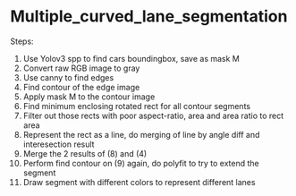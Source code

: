 # Multiple_curved_lane_segmentation

Steps:
1. Use Yolov3 spp to find cars boundingbox, save as mask M
2. Convert raw RGB image to gray
3. Use canny to find edges
4. Find contour of the edge image
5. Apply mask M to the contour image
6. Find minimum enclosing rotated rect for all contour segments
7. Filter out those rects with poor aspect-ratio, area and area ratio to rect area 
8. Represent the rect as a line, do merging of line by angle diff and interesection result
9. Merge the 2 results of (8) and (4)
10. Perform find contour on (9) again, do polyfit to try to extend the segment
11. Draw segment with different colors to represent different lanes
